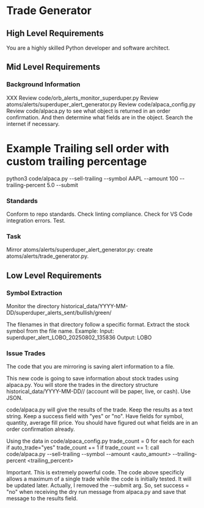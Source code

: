# Trade Generator

## High Level Requirements

You are a highly skilled Python developer and software architect.

## Mid Level Requirements

### Background Information

XXX Review code/orb_alerts_monitor_superduper.py
Review atoms/alerts/superduper_alert_generator.py
Review code/alpaca_config.py
Review code/alpaca.py to see what object is returned in an order confirmation.  And then determine what fields are in the object.  Search the internet if necessary.

# Example Trailing sell order with custom trailing percentage
python3 code/alpaca.py --sell-trailing --symbol AAPL --amount 100 --trailing-percent 5.0 --submit


### Standards
Conform to repo standards.
Check linting compliance.
Check for VS Code integration errors.
Test.

### Task

Mirror atoms/alerts/superduper_alert_generator.py: create atoms/alerts/trade_generator.py.

## Low Level Requirements

### Symbol Extraction

Monitor the directory historical_data/YYYY-MM-DD/superduper_alerts_sent/bullish/green/

The filenames in that directory follow a specific format.  Extract the stock symbol from the file name.
Example:
Input:
superduper_alert_LOBO_20250802_135836
Output:
LOBO

### Issue Trades

The code that you are mirroring is saving alert information to a file.

This new code is going to save information about stock trades using alpaca.py.  You will store the trades in the directory
structure historical_data/YYYY-MM-DD/<account name>/<account> (account will be paper, live, or cash).  Use JSON.

code/alpaca.py will give the results of the trade.  Keep the results as a text string. Keep a success field with "yes" or "no". Have fields for symbol, quantity, average fill price.  You should have figured out what fields are in an order confirmation already.

Using the data in code/alpaca_config.py
trade_count = 0
for each <account name>
    for each <account>
        if auto_trade="yes"
            trade_count += 1
            if trade_count == 1: call code/alpaca.py --sell-trailing --symbol <symbol> --amount <auto_amount> --trailing-percent <trailing_percent>

Important. This is extremely powerful code.  The code above specificly allows a maximum of a single trade while the code is initially tested.  It will be updated later. Actually, I removed the --submit arg. So, set success = "no" when receiving the dry run message from alpaca.py and save that message to the results field.

